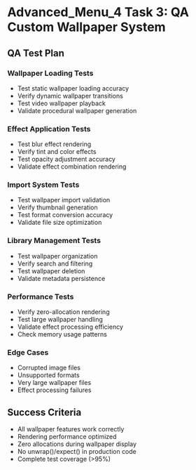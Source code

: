 # Advanced_Menu_4 Task 3: QA Custom Wallpaper System

## QA Test Plan

### Wallpaper Loading Tests
- Test static wallpaper loading accuracy
- Verify dynamic wallpaper transitions
- Test video wallpaper playback
- Validate procedural wallpaper generation

### Effect Application Tests
- Test blur effect rendering
- Verify tint and color effects
- Test opacity adjustment accuracy
- Validate effect combination rendering

### Import System Tests
- Test wallpaper import validation
- Verify thumbnail generation
- Test format conversion accuracy
- Validate file size optimization

### Library Management Tests
- Test wallpaper organization
- Verify search and filtering
- Test wallpaper deletion
- Validate metadata persistence

### Performance Tests
- Verify zero-allocation rendering
- Test large wallpaper handling
- Validate effect processing efficiency
- Check memory usage patterns

### Edge Cases
- Corrupted image files
- Unsupported formats
- Very large wallpaper files
- Effect processing failures

## Success Criteria
- All wallpaper features work correctly
- Rendering performance optimized
- Zero allocations during wallpaper display
- No unwrap()/expect() in production code
- Complete test coverage (>95%)
